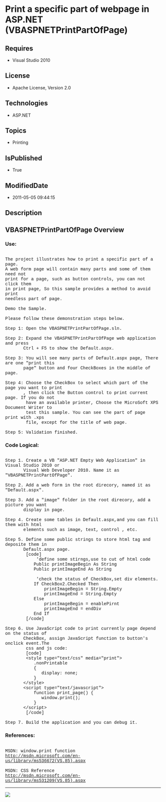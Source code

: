 # Print a specific part of webpage in ASP.NET (VBASPNETPrintPartOfPage)
## Requires
* Visual Studio 2010
## License
* Apache License, Version 2.0
## Technologies
* ASP.NET
## Topics
* Printing
## IsPublished
* True
## ModifiedDate
* 2011-05-05 09:44:15
## Description

<p style="font-family:Courier New"></p>
<h2>VBASPNETPrintPartOfPage Overview</h2>
<p style="font-family:Courier New"></p>
<h3>Use:</h3>
<p style="font-family:Courier New"><br>
The project illustrates how to print a specific part of a page.<br>
A web form page will contain many parts and some of them need not <br>
print for a page, such as button controls, you can not click them<br>
in print page, So this sample provides a method to avoid print<br>
needless part of page.<br>
<br>
Demo the Sample. <br>
<br>
Please follow these demonstration steps below.<br>
<br>
Step 1: Open the VBASPNETPrintPartOfPage.sln.<br>
<br>
Step 2: Expand the VBASPNETPrintPartOfPage web application and press <br>
&nbsp; &nbsp; &nbsp; &nbsp;Ctrl &#43; F5 to show the Default.aspx.<br>
<br>
Step 3: You will see many parts of Default.aspx page, There are one &quot;print this<br>
&nbsp; &nbsp; &nbsp; &nbsp;page&quot; button and four CheckBoxes in the middle of page.<br>
<br>
Step 4: Choose the CheckBox to select which part of the page you want to print<br>
&nbsp; &nbsp; &nbsp; &nbsp;, then click the Button control to print current page. If you do not<br>
&nbsp;&nbsp;&nbsp;&nbsp; &nbsp; &nbsp;have an available printer, Choose the MicroSoft XPS Document Writer to
<br>
&nbsp;&nbsp;&nbsp;&nbsp;&nbsp;&nbsp;&nbsp;&nbsp;test this sample. You can see the part of page print with .xps<br>
&nbsp;&nbsp;&nbsp;&nbsp; &nbsp; &nbsp;file, except for the title of web page.<br>
<br>
Step 5: Validation finished.<br>
</p>
<h3>Code Logical:</h3>
<p style="font-family:Courier New"><br>
Step 1. Create a VB &quot;ASP.NET Empty Web Application&quot; in Visual Studio 2010 or<br>
&nbsp; &nbsp; &nbsp; &nbsp;Visual Web Developer 2010. Name it as &quot;VBASPNETPrintPartOfPage&quot;.<br>
<br>
Step 2. Add a web form in the root direcory, named it as &quot;Default.aspx&quot;.<br>
<br>
Step 3. Add a &quot;image&quot; folder in the root direcory, add a picture you want
<br>
&nbsp; &nbsp; &nbsp; &nbsp;display in page.<br>
<br>
Step 4. Create some tables in Default.aspx,and you can fill them with html<br>
&nbsp; &nbsp; &nbsp; &nbsp;elements such as image, text, control , etc. <br>
<br>
Step 5. Define some public strings to store html tag and deposite them in<br>
&nbsp; &nbsp; &nbsp; &nbsp;Default.aspx page. <br>
&nbsp;&nbsp;&nbsp;&nbsp; &nbsp; &nbsp;[code]<br>
&nbsp;&nbsp;&nbsp;&nbsp;&nbsp;&nbsp;&nbsp;&nbsp; &nbsp; &nbsp;'define some stirngs,use to cut of html code<br>
&nbsp; &nbsp; &nbsp; &nbsp; &nbsp; &nbsp;Public printImageBegin As String<br>
&nbsp; &nbsp; &nbsp; &nbsp; &nbsp; &nbsp;Public printImageEnd As String<br>
<br>
&nbsp;&nbsp;&nbsp;&nbsp;&nbsp;&nbsp;&nbsp;&nbsp; &nbsp; &nbsp;'check the status of CheckBox,set div elements.<br>
&nbsp; &nbsp; &nbsp; &nbsp; &nbsp; &nbsp;If CheckBox2.Checked Then<br>
&nbsp; &nbsp; &nbsp; &nbsp; &nbsp; &nbsp; &nbsp; &nbsp;printImageBegin = String.Empty<br>
&nbsp; &nbsp; &nbsp; &nbsp; &nbsp; &nbsp; &nbsp; &nbsp;printImageEnd = String.Empty<br>
&nbsp; &nbsp; &nbsp; &nbsp; &nbsp; &nbsp;Else<br>
&nbsp; &nbsp; &nbsp; &nbsp; &nbsp; &nbsp; &nbsp; &nbsp;printImageBegin = enablePirnt<br>
&nbsp; &nbsp; &nbsp; &nbsp; &nbsp; &nbsp; &nbsp; &nbsp;printImageEnd = endDiv<br>
&nbsp; &nbsp; &nbsp; &nbsp; &nbsp; &nbsp;End If<br>
&nbsp;&nbsp;&nbsp;&nbsp;&nbsp;&nbsp;&nbsp;&nbsp;[/code]<br>
&nbsp; &nbsp; &nbsp; &nbsp; <br>
Step 6. Use JavaScript code to print currently page depend on the status of<br>
&nbsp; &nbsp; &nbsp; &nbsp;CheckBox, assign JavaScript function to button's onclick event.The<br>
&nbsp;&nbsp;&nbsp;&nbsp;&nbsp;&nbsp;&nbsp;&nbsp;css and js code:<br>
&nbsp;&nbsp;&nbsp;&nbsp;&nbsp;&nbsp;&nbsp;&nbsp;[code]<br>
&nbsp;&nbsp;&nbsp;&nbsp;&nbsp;&nbsp;&nbsp;&nbsp;&lt;style type=&quot;text/css&quot; media=&quot;print&quot;&gt; &nbsp;<br>
&nbsp; &nbsp; &nbsp; &nbsp; &nbsp; &nbsp;.nonPrintable<br>
&nbsp; &nbsp; &nbsp; &nbsp; &nbsp; &nbsp;{<br>
&nbsp; &nbsp; &nbsp; &nbsp; &nbsp; &nbsp; &nbsp; display: none;<br>
&nbsp; &nbsp; &nbsp; &nbsp; &nbsp; &nbsp;}<br>
&nbsp; &nbsp; &nbsp; &nbsp;&lt;/style&gt;<br>
&nbsp; &nbsp; &nbsp; &nbsp;&lt;script type=&quot;text/javascript&quot;&gt;<br>
&nbsp; &nbsp; &nbsp; &nbsp; &nbsp; &nbsp;function print_page() {<br>
&nbsp; &nbsp; &nbsp; &nbsp; &nbsp; &nbsp; &nbsp; window.print();<br>
&nbsp; &nbsp; &nbsp; &nbsp; &nbsp; &nbsp;}<br>
&nbsp; &nbsp; &nbsp; &nbsp;&lt;/script&gt;<br>
&nbsp;&nbsp;&nbsp;&nbsp;&nbsp;&nbsp;&nbsp;&nbsp;[/code]<br>
<br>
Step 7. Build the application and you can debug it.</p>
<h3>References:</h3>
<p style="font-family:Courier New"><br>
MSDN: window.print function<br>
<a target="_blank" href="http://msdn.microsoft.com/en-us/library/ms536672(VS.85).aspx">http://msdn.microsoft.com/en-us/library/ms536672(VS.85).aspx</a><br>
<br>
MSDN: CSS Reference<br>
<a target="_blank" href="http://msdn.microsoft.com/en-us/library/ms531209(VS.85).aspx">http://msdn.microsoft.com/en-us/library/ms531209(VS.85).aspx</a><br>
</p>
<hr>
<div><a href="http://go.microsoft.com/?linkid=9759640" style="margin-top:3px"><img src="http://bit.ly/onecodelogo">
</a></div>
